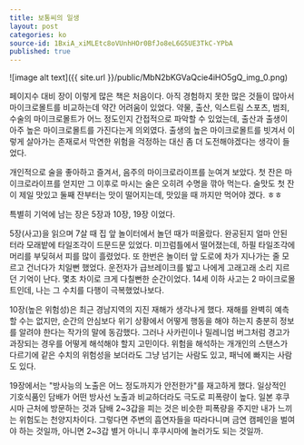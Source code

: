 ```yaml
---
title: 보통씨의 일생
layout: post
categories: ko
source-id: 1BxiA_xiMLEtc8oVUnhHOr0BfJo8eL6G5UE3TkC-YPbA
published: true
---
```

![image alt text]({{ site.url }}/public/MbN2bKGVaQcie4iHO5gQ_img_0.png)

페이지수 대비 장이 이렇게 많은 책은 처음이다. 아직 경험하지 못한 많은 것들이 많아서 마이크로몰트를 비교하는데 약간 어려움이 있었다. 약물, 출산, 익스트림 스포츠, 범죄, 수술의 마이크로몰트가 어느 정도인지 간접적으로 파악할 수 있었는데, 출산과 출생이 아주 높은 마이크로몰트를 가진다는게 의외였다. 출생의 높은 마이크로몰트를 빗겨서 이렇게 살아가는 존재로서 막연한 위험을 걱정하는 대신 좀 더 도전해야겠다는 생각이 들었다.

개인적으로 술을 좋아하고 즐겨서, 음주의 마이크로라이프를 눈여겨 보았다. 첫 잔은 마이크로라이프를 얻지만 그 이후로 마시는 술은 오히려 수명을 깎아 먹는다. 술맛도 첫 잔이 제일 맛있고 둘째 잔부터는 맛이 떨어지는데, 맛있을 때 까지만 먹어야 겠다. ㅎㅎ

특별히 기억에 남는 장은 5장과 10장, 19장 이었다. 

5장(사고)을 읽으며 7살 때 집 앞 놀이터에서 놀던 때가 떠올랐다. 완공된지 얼마 안된 터라 모래밭에 타일조각이 드문드문 있었다. 미끄럼틀에서 떨어졌는데, 하필 타일조각에 머리를 부딪혀서 피를 많이 흘렸었다. 또 한번은 놀이터 앞 도로에 차가 지나가는 줄 모르고 건너다가 치일뻔 했었다. 운전자가 급브레이크를 밟고 나에게 고래고래 소리 지르던 기억이 난다. 몇초 차이로 크게 다칠뻔한 순간이었다. 14세 이하 사고는 2 마이크로몰트인데, 나는 그 수치를 다행이 극복했었나보다. 

10장(높은 위험성)은 최근 경남지역의 지진 재해가 생각나게 했다. 재해를 완벽히 예측할 수는 없지만, 순간의 안심보다 위기 상황에서 어떻게 행동을 해야 하는지 충분히 정보를 알려야 한다는 작가의 말에 동감했다. 그러나 사카린이나 밀레니엄 버그처럼 경고가 과장되는 경우를 어떻게 해석해야 할지 고민이다. 위험을 해석하는 개개인의 스탠스가 다르기에 같은 수치의 위험성을 보더라도 그냥 넘기는 사람도 있고, 패닉에 빠지는 사람도 있다. 

19장에서는 "방사능의 노출은 어느 정도까지가 안전한가"를 재고하게 했다. 일상적인 기호식품인 담배가 어떤 방사선 노출과 비교하더라도 극도로 피폭량이 높다. 일본 후쿠시마 근처에 방문하는 것과 담배 2~3갑을 피는 것은 비슷한 피폭량을 주지만 내가 느끼는 위험도는 천양지차이다. 그렇다면 주변의 흡연자들을 따라다니며 금연 캠페인을 벌여야 하는 것일까, 아니면 2~3갑 별거 아니니 후쿠시마에 놀러가도 되는 것일까. 

